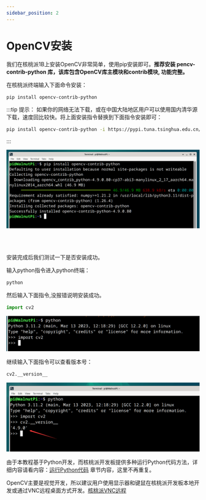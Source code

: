 ```yaml
---
sidebar_position: 2
---
```


# OpenCV安装

我们在核桃派1B上安装OpenCV非常简单，使用pip安装即可。**推荐安装 pencv-contrib-python 库，该库包含OpenCV库主模块和contrib模块, 功能完整。**

在核桃派终端输入下面命令安装：

```bash
pip install opencv-contrib-python
```

:::tip 提示：
如果你的网络无法下载，或在中国大陆地区用户可以使用国内清华源下载，速度回比较快。将上面安装指令替换到下面指令安装即可：
```bash
pip install opencv-contrib-python -i https://pypi.tuna.tsinghua.edu.cn/simple 
```
:::

![install](./img/install/install1.png)

<br></br>

安装完成后我们测试一下是否安装成功。

输入python指令进入python终端：

```bash
python
```

然后输入下面指令,没报错说明安装成功。

```python
import cv2
```

![install](./img/install/install2.png)

继续输入下面指令可以查看版本号：

```python
cv2.__version__
```

![install](./img/install/install3.png)

由于本教程基于Python开发，而核桃派开发板提供多种运行Python代码方法，详细内容请看内容：[运行Python代码](../python/python_run.md) 章节内容，这里不再重复。

OpenCV主要是视觉开发，所以建议用户使用显示器和键鼠在核桃派开发板本地开发或通过VNC远程桌面方式开发。[核桃派VNC远程](../os_software/vnc.md) 